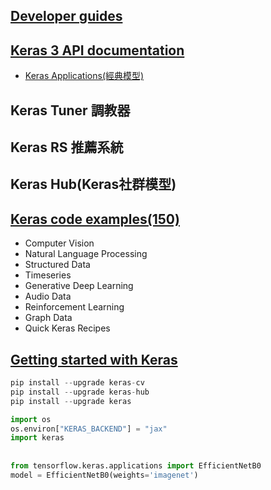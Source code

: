 ## [Developer guides](https://keras.io/guides/)
## [Keras 3 API documentation](https://keras.io/api/)
- [Keras Applications(經典模型)](https://keras.io/api/applications/)
## Keras Tuner 調教器
## Keras RS 推薦系統
## Keras Hub(Keras社群模型)
## [Keras code examples(150)](https://keras.io/examples/)
- Computer Vision
- Natural Language Processing
- Structured Data
- Timeseries
- Generative Deep Learning
- Audio Data
- Reinforcement Learning
- Graph Data
- Quick Keras Recipes
## [Getting started with Keras](https://keras.io/getting_started/)
```python
pip install --upgrade keras-cv
pip install --upgrade keras-hub
pip install --upgrade keras
```
```python
import os
os.environ["KERAS_BACKEND"] = "jax"
import keras
```
##
```python
from tensorflow.keras.applications import EfficientNetB0
model = EfficientNetB0(weights='imagenet')
```
